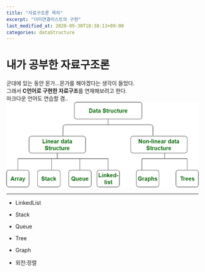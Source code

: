 ```yaml
---
title: "자료구조론 목차"
excerpt: "더미연결리스트의 구현"
last_modified_at: 2020-09-30T18:38:13+09:00
categories: dataStructure
---
```


# 내가 공부한 자료구조론

군대에 있는 동안 몬가...몬가를 해야겠다는 생각이 들었다.  
그래서 **C언어로 구현한 자료구조**를 연재해보려고 한다.  
마크다운 언어도 연습할 겸..  
![dataStructureMain](../assets/images/dataStructure.jpg)

---
* LinkedList

* Stack

* Queue

* Tree

* Graph

- 외전:정렬
